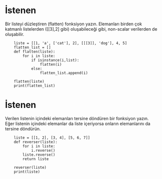 # İstenen
 Bir listeyi düzleştiren (flatten) fonksiyon yazın. 
 Elemanları birden çok katmanlı listelerden ([[3],2] gibi) oluşabileceği gibi, non-scalar verilerden de oluşabilir. 

        liste = [[1, 'a', ['cat'], 2], [[[3]], 'dog'], 4, 5]
        flatten_list = []
        def flatten(liste):
            for i in liste:
                if isinstance(i,list):
                    flatten(i)
                else:
                    flatten_list.append(i)

        flatten(liste)
        print(flatten_list)


# İstenen
Verilen listenin içindeki elemanları tersine döndüren bir fonksiyon yazın. Eğer listenin içindeki elemanlar da liste içeriyorsa onların elemanlarını da tersine döndürün.


        liste = [[1, 2], [3, 4], [5, 6, 7]]
        def reverser(liste):
            for i in liste:
                i.reverse()
            liste.reverse()
            return liste

        reverser(liste)
        print(liste)